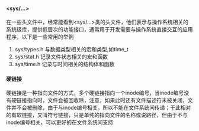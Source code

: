 #### <sys/...>
在一些头文件中，经常能看到<sys/...>类的头文件，他们表示与操作系统相关的系统级库，提供低层次的功能接口，通常用于开发需要与操作系统直接交互的应用程序，以下是一些常用的举例
1. sys/types.h
与数据类型相关的宏和类型,如time_t
2. sys/stat.h
记录文件状态相关的宏和函数
3. sys/time.h
记录与时间相关的结构体和函数
#### 硬链接
硬链接是一种指向文件的方式，多个硬链接指向一个inode编号，当inode编号没有硬链接指向时，文件会被回收除，注意，如果此时还有文件描述符未被关闭，文件并不会被删除，由于与inode编号相关，所以不能在文件系统间传递；于此相对的有软链接，又叫符号链接，只是单纯的指向文件的名称或说路径，但由于不与inode编号相关，可以更好的在文件系统间支持